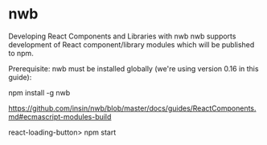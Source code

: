 # nwb


Developing React Components and Libraries with nwb
nwb supports development of React component/library modules which will be published to npm.

Prerequisite: nwb must be installed globally (we're using version 0.16 in this guide):

npm install -g nwb


https://github.com/insin/nwb/blob/master/docs/guides/ReactComponents.md#ecmascript-modules-build


react-loading-button> npm start


